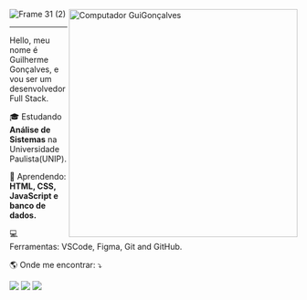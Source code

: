 ![Frame 31 (2)](https://user-images.githubusercontent.com/79342387/120114671-a5539a80-c156-11eb-8308-5ef44557fc9a.png)
<img src="https://raw.githubusercontent.com/MicaelliMedeiros/micaellimedeiros/master/image/computer-illustration.png" min-width="400px" max-width="400px" width="400px" align="right" alt="Computador GuiGonçalves">

----

<p align="left"> 
  Hello, meu nome é Guilherme Gonçalves, e vou ser um desenvolvedor Full Stack.
</p>

<p align="left">
  🎓 Estudando <strong>Análise de Sistemas</strong> na Universidade Paulista(UNIP).
</p>

<p align="left">
 🚀 Aprendendo: <strong>HTML, CSS, JavaScript e banco de dados.</strong>
</p>

<p align="left">
  💻 Ferramentas: VSCode, Figma, Git and GitHub.
</p>

<p align="left">
🌎  Onde me encontrar: ⤵️
</p>
<p align="left">
  
  <img src="https://img.shields.io/badge/Gmail-D14836?style=for-the-badge&logo=gmail&logoColor=white" />
  
  <a href="https://www.instagram.com/gui_goncallves/" alt="Instagram">
  <img src="https://img.shields.io/badge/-Instagram-DF0174?style=for-the-badge&logo=instagram&logoColor=white&link=https://www.instagram.com/iuricode/"/></a>
  
  <a href="https://www.linkedin.com/in/..." alt="Linkedin">
  <img src="https://img.shields.io/badge/-Linkedin-0e76a8?style=for-the-badge&logo=Linkedin&logoColor=white&link=https://www.linkedin.com/in/iuricode" /></a>

</p>  
<!--
**GuiTM18/GuiTM18** is a ✨ _special_ ✨ repository because its `README.md` (this file) appears on your GitHub profile.

Here are some ideas to get you started:

- 🔭 I’m currently working on ...
- 🌱 I’m currently learning ...
- 👯 I’m looking to collaborate on ...
- 🤔 I’m looking for help with ...
- 💬 Ask me about ...
- 📫 How to reach me: ...
- 😄 Pronouns:

